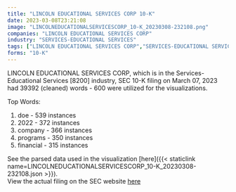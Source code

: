 ```yaml
---
title: "LINCOLN EDUCATIONAL SERVICES CORP 10-K"
date: 2023-03-08T23:21:08
image: "LINCOLNEDUCATIONALSERVICESCORP_10-K_20230308-232108.png"
companies: "LINCOLN EDUCATIONAL SERVICES CORP"
industry: "SERVICES-EDUCATIONAL SERVICES"
tags: ["LINCOLN EDUCATIONAL SERVICES CORP","SERVICES-EDUCATIONAL SERVICES","03-07-2023","10-K"]
forms: "10-K"
---
```

LINCOLN EDUCATIONAL SERVICES CORP, which is in the Services-Educational Services [8200] industry, SEC 10-K filing on March 07, 2023 had 39392 (cleaned) words - 600 were utilized for the visualizations.

Top Words:
1. doe - 539 instances
2. 2022 - 372 instances
3. company - 366 instances
4. programs - 350 instances
5. financial - 315 instances


See the parsed data used in the visualization [here]({{< staticlink name=LINCOLNEDUCATIONALSERVICESCORP_10-K_20230308-232108.json >}}).  
View the actual filing on the SEC website [here](https://www.sec.gov/Archives/edgar/data/1286613/0001140361-23-010514.txt)